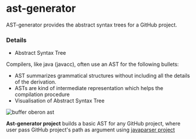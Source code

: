 # ast-generator
AST-generator provides the abstract syntax trees for a GitHub project.

### Details

* Abstract Syntax Tree

Compilers, like java (javacc), often use an AST for the following bullets:
  - AST summarizes grammatical structures without including all the details of the derivation.
  - ASTs are kind of intermediate representation which helps the compilation procedure
  - Visualisation of Abstract Syntax Tree 

![buffer oberon ast](https://cloud.githubusercontent.com/assets/11991105/18111997/e36981bc-6f2c-11e6-9c24-a736bc6874b5.png)


**Ast-generator project** builds a basic AST for any GitHub project, where user pass GitHub project's path as argument using [javaparser project](http://javaparser.org/)

